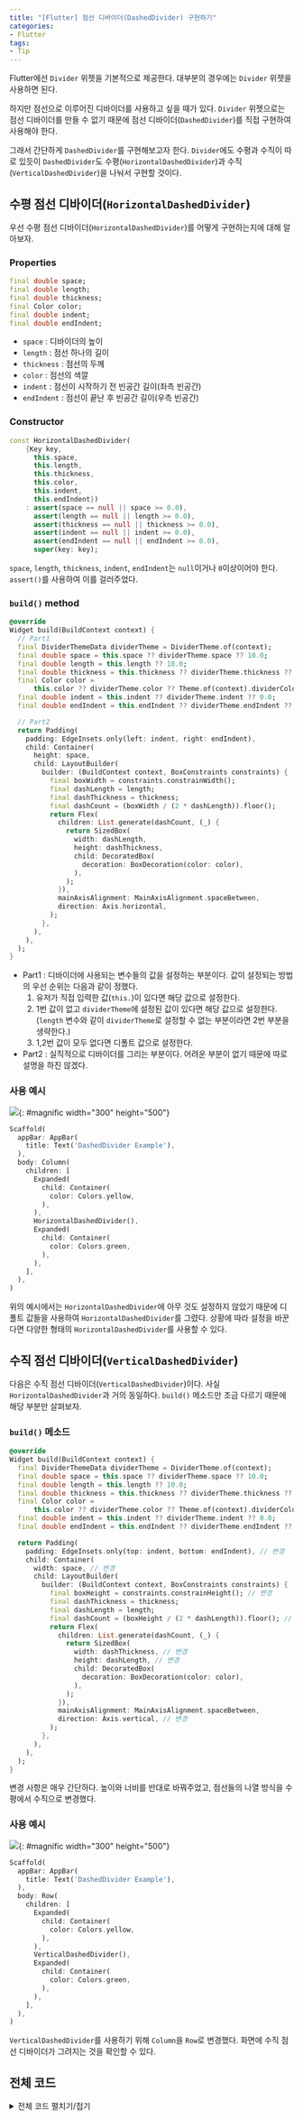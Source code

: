 ```yaml
---
title: "[Flutter] 점선 디바이더(DashedDivider) 구현하기"
categories:
- Flutter
tags:
- Tip
---
```


Flutter에선 `Divider` 위젯을 기본적으로 제공한다. 대부분의 경우에는 `Divider` 위젯을 사용하면 된다.

하지만 점선으로 이루어진 디바이더를 사용하고 싶을 때가 있다. `Divider` 위젯으로는 점선 디바이더를 만들 수 없기 때문에 점선 디바이더(`DashedDivider`)를 직접 구현하여 사용해야 한다.

그래서 간단하게 `DashedDivider`를 구현해보고자 한다. `Divider`에도 수평과 수직이 따로 있듯이 `DashedDivider`도 수평(`HorizontalDashedDivider`)과 수직(`VerticalDashedDivider`)을 나눠서 구현할 것이다.

## 수평 점선 디바이더(`HorizontalDashedDivider`)

우선 수평 점선 디바이더(`HorizontalDashedDivider`)를 어떻게 구현하는지에 대해 알아보자.

### Properties

``` dart
final double space;
final double length;
final double thickness;
final Color color;
final double indent;
final double endIndent;
```

 * `space` : 디바이더의 높이
 * `length` : 점선 하나의 길이 
 * `thickness` : 점선의 두께
 * `color` : 점선의 색깔
 * `indent` : 점선이 시작하기 전 빈공간 길이(좌측 빈공간)
 * `endIndent` : 점선이 끝난 후 빈공간 길이(우측 빈공간)

### Constructor

``` dart
const HorizontalDashedDivider(
    {Key key,
      this.space,
      this.length,
      this.thickness,
      this.color,
      this.indent,
      this.endIndent})
    : assert(space == null || space >= 0.0),
      assert(length == null || length >= 0.0),
      assert(thickness == null || thickness >= 0.0),
      assert(indent == null || indent >= 0.0),
      assert(endIndent == null || endIndent >= 0.0),
      super(key: key);
```

`space`, `length`, `thickness`, `indent`, `endIndent`는 `null`이거나 `0`이상이어야 한다. `assert()`를 사용하여 이를 걸러주었다.

### `build()` method

``` dart
@override
Widget build(BuildContext context) {
  // Part1
  final DividerThemeData dividerTheme = DividerTheme.of(context);
  final double space = this.space ?? dividerTheme.space ?? 10.0;
  final double length = this.length ?? 10.0;
  final double thickness = this.thickness ?? dividerTheme.thickness ?? 5.0;
  final Color color =
      this.color ?? dividerTheme.color ?? Theme.of(context).dividerColor;
  final double indent = this.indent ?? dividerTheme.indent ?? 0.0;
  final double endIndent = this.endIndent ?? dividerTheme.endIndent ?? 0.0;

  // Part2
  return Padding(
    padding: EdgeInsets.only(left: indent, right: endIndent),
    child: Container(
      height: space,
      child: LayoutBuilder(
        builder: (BuildContext context, BoxConstraints constraints) {
          final boxWidth = constraints.constrainWidth();
          final dashLength = length;
          final dashThickness = thickness;
          final dashCount = (boxWidth / (2 * dashLength)).floor();
          return Flex(
            children: List.generate(dashCount, (_) {
              return SizedBox(
                width: dashLength,
                height: dashThickness,
                child: DecoratedBox(
                  decoration: BoxDecoration(color: color),
                ),
              );
            }),
            mainAxisAlignment: MainAxisAlignment.spaceBetween,
            direction: Axis.horizontal,
          );
        },
      ),
    ),
  );
}
```

 * Part1 : 디바이더에 사용되는 변수들의 값을 설정하는 부분이다. 값이 설정되는 방법의 우선 순위는 다음과 같이 정했다.
    1. 유저가 직접 입력한 값(`this.`)이 있다면 해당 값으로 설정한다.
    2. 1번 값이 없고 `dividerTheme`에 설정된 값이 있다면 해당 값으로 설정한다.(`length` 변수와 같이 `dividerTheme`로 설정할 수 없는 부분이라면 2번 부분을 생략한다.)
    3. 1,2번 값이 모두 없다면 디폴트 값으로 설정한다.
 * Part2 : 실직적으로 디바이더를 그리는 부분이다. 어려운 부분이 없기 때문에 따로 설명을 하진 않겠다.

### 사용 예시

![](/assets/flutter/Tip/DashedDivider/Example1.png){: #magnific width="300" height="500"}

``` dart
Scaffold(
  appBar: AppBar(
    title: Text('DashedDivider Example'),
  ),
  body: Column(
    children: [
      Expanded(
        child: Container(
          color: Colors.yellow,
        ),
      ),
      HorizontalDashedDivider(),
      Expanded(
        child: Container(
          color: Colors.green,
        ),
      ),
    ],
  ),
)
```

위의 예시에서는 `HorizontalDashedDivider`에 아무 것도 설정하지 않았기 때문에 디폴트 값들을 사용하여 `HorizontalDashedDivider`를 그렸다. 상황에 따라 설정을 바꾼다면 다양한 형태의 `HorizontalDashedDivider`를 사용할 수 있다.

## 수직 점선 디바이더(`VerticalDashedDivider`)

다음은 수직 점선 디바이더(`VerticalDashedDivider`)이다. 사실 `HorizontalDashedDivider`과 거의 동일하다. `build()` 메소드만 조금 다르기 때문에 해당 부분만 살펴보자.

### `build()` 메소드

``` dart
@override
Widget build(BuildContext context) {
  final DividerThemeData dividerTheme = DividerTheme.of(context);
  final double space = this.space ?? dividerTheme.space ?? 10.0;
  final double length = this.length ?? 10.0;
  final double thickness = this.thickness ?? dividerTheme.thickness ?? 5.0;
  final Color color =
      this.color ?? dividerTheme.color ?? Theme.of(context).dividerColor;
  final double indent = this.indent ?? dividerTheme.indent ?? 0.0;
  final double endIndent = this.endIndent ?? dividerTheme.endIndent ?? 0.0;

  return Padding(
    padding: EdgeInsets.only(top: indent, bottom: endIndent), // 변경
    child: Container(
      width: space, // 변경
      child: LayoutBuilder(
        builder: (BuildContext context, BoxConstraints constraints) {
          final boxHeight = constraints.constrainHeight(); // 변경
          final dashThickness = thickness;
          final dashLength = length;
          final dashCount = (boxHeight / (2 * dashLength)).floor(); // 변경
          return Flex(
            children: List.generate(dashCount, (_) {
              return SizedBox(
                width: dashThickness, // 변경
                height: dashLength, // 변경
                child: DecoratedBox(
                  decoration: BoxDecoration(color: color),
                ),
              );
            }),
            mainAxisAlignment: MainAxisAlignment.spaceBetween,
            direction: Axis.vertical, // 변경
          );
        },
      ),
    ),
  );
}
```

변경 사항은 매우 간단하다. 높이와 너비를 반대로 바꿔주었고, 점선들의 나열 방식을 수평에서 수직으로 변경했다.

### 사용 예시

![](/assets/flutter/Tip/DashedDivider/Example2.png){: #magnific width="300" height="500"}

``` dart
Scaffold(
  appBar: AppBar(
    title: Text('DashedDivider Example'),
  ),
  body: Row(
    children: [
      Expanded(
        child: Container(
          color: Colors.yellow,
        ),
      ),
      VerticalDashedDivider(),
      Expanded(
        child: Container(
          color: Colors.green,
        ),
      ),
    ],
  ),
)
```

`VerticalDashedDivider`를 사용하기 위해 `Column`을 `Row`로 변경했다. 화면에 수직 점선 디바이더가 그려지는 것을 확인할 수 있다.

## 전체 코드

<details markdown="1">
  <summary>전체 코드 펼치기/접기</summary>

``` dart
import 'package:flutter/material.dart';

void main() {
  runApp(ExampleApp());
}

class ExampleApp extends StatelessWidget {
  @override
  Widget build(BuildContext context) {
    return MaterialApp(
      title: 'DashedDivider Example',
      home: DashedDividerExample(),
    );
  }
}

class DashedDividerExample extends StatelessWidget {
  @override
  Widget build(BuildContext context) {
    return Scaffold(
      appBar: AppBar(
        title: Text('DashedDivider Example'),
      ),
      body: Row(
        children: [
          Expanded(
            child: Container(
              color: Colors.yellow,
            ),
          ),
          VerticalDashedDivider(),
          Expanded(
            child: Container(
              color: Colors.green,
            ),
          ),
        ],
      ),
    );
  }
}

class HorizontalDashedDivider extends StatelessWidget {
  final double space;
  final double length;
  final double thickness;
  final Color color;
  final double indent;
  final double endIndent;

  const HorizontalDashedDivider(
      {Key key,
        this.space,
        this.length,
        this.thickness,
        this.color,
        this.indent,
        this.endIndent})
      : assert(space == null || space >= 0.0),
        assert(length == null || length >= 0.0),
        assert(thickness == null || thickness >= 0.0),
        assert(indent == null || indent >= 0.0),
        assert(endIndent == null || endIndent >= 0.0),
        super(key: key);

  @override
  Widget build(BuildContext context) {
    final DividerThemeData dividerTheme = DividerTheme.of(context);
    final double space = this.space ?? dividerTheme.space ?? 10.0;
    final double length = this.length ?? 10.0;
    final double thickness = this.thickness ?? dividerTheme.thickness ?? 5.0;
    final Color color =
        this.color ?? dividerTheme.color ?? Theme.of(context).dividerColor;
    final double indent = this.indent ?? dividerTheme.indent ?? 0.0;
    final double endIndent = this.endIndent ?? dividerTheme.endIndent ?? 0.0;

    return Padding(
      padding: EdgeInsets.only(left: indent, right: endIndent),
      child: Container(
        height: space,
        child: LayoutBuilder(
          builder: (BuildContext context, BoxConstraints constraints) {
            final boxWidth = constraints.constrainWidth();
            final dashLength = length;
            final dashThickness = thickness;
            final dashCount = (boxWidth / (2 * dashLength)).floor();
            return Flex(
              children: List.generate(dashCount, (_) {
                return SizedBox(
                  width: dashLength,
                  height: dashThickness,
                  child: DecoratedBox(
                    decoration: BoxDecoration(color: color),
                  ),
                );
              }),
              mainAxisAlignment: MainAxisAlignment.spaceBetween,
              direction: Axis.horizontal,
            );
          },
        ),
      ),
    );
  }
}

class VerticalDashedDivider extends StatelessWidget {
  final double space;
  final double length;
  final double thickness;
  final Color color;
  final double indent;
  final double endIndent;

  const VerticalDashedDivider(
      {Key key,
      this.space,
      this.length,
      this.thickness,
      this.color,
      this.indent,
      this.endIndent})
      : assert(space == null || space >= 0.0),
        assert(length == null || length >= 0.0),
        assert(thickness == null || thickness >= 0.0),
        assert(indent == null || indent >= 0.0),
        assert(endIndent == null || endIndent >= 0.0),
        super(key: key);

  @override
  Widget build(BuildContext context) {
    final DividerThemeData dividerTheme = DividerTheme.of(context);
    final double space = this.space ?? dividerTheme.space ?? 10.0;
    final double length = this.length ?? 10.0;
    final double thickness = this.thickness ?? dividerTheme.thickness ?? 5.0;
    final Color color =
        this.color ?? dividerTheme.color ?? Theme.of(context).dividerColor;
    final double indent = this.indent ?? dividerTheme.indent ?? 0.0;
    final double endIndent = this.endIndent ?? dividerTheme.endIndent ?? 0.0;

    return Padding(
      padding: EdgeInsets.only(top: indent, bottom: endIndent),
      child: Container(
        width: space,
        child: LayoutBuilder(
          builder: (BuildContext context, BoxConstraints constraints) {
            final boxHeight = constraints.constrainHeight();
            final dashThickness = thickness;
            final dashLength = length;
            final dashCount = (boxHeight / (2 * dashLength)).floor();
            return Flex(
              children: List.generate(dashCount, (_) {
                return SizedBox(
                  width: dashThickness,
                  height: dashLength,
                  child: DecoratedBox(
                    decoration: BoxDecoration(color: color),
                  ),
                );
              }),
              mainAxisAlignment: MainAxisAlignment.spaceBetween,
              direction: Axis.vertical,
            );
          },
        ),
      ),
    );
  }
}
```

</details>

